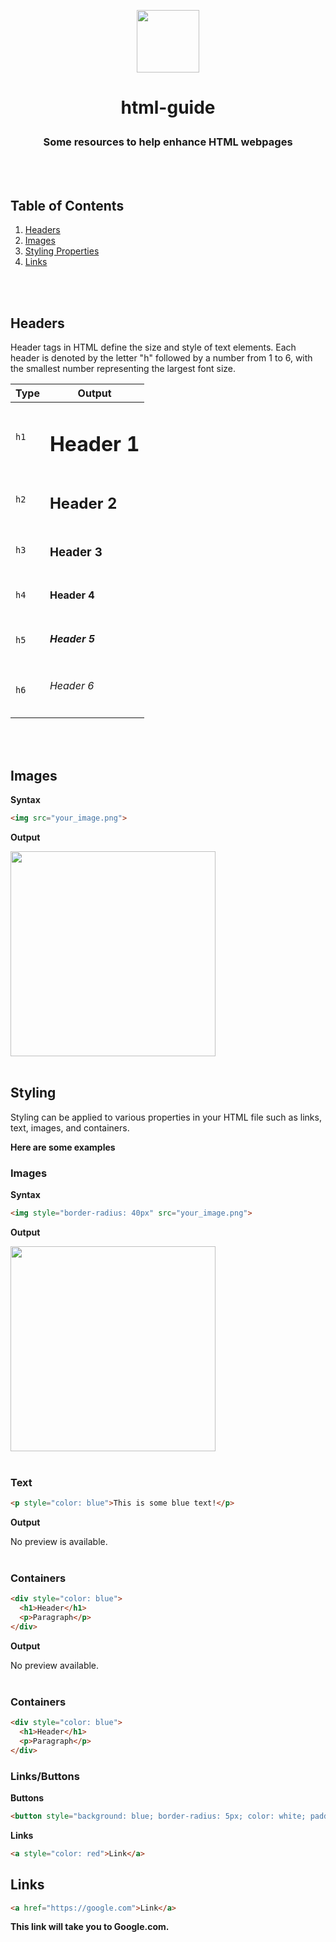 <p align="center">
<img style="width: 100px;" align="center" src="https://svgshare.com/i/wAo.svg"> 
<h1><p align="center">html-guide</p></h1>
<h3 align="center">Some resources to help enhance HTML webpages</h3>
</p>
<br>
</br>

## Table of Contents

1. [Headers](#headers)
2. [Images](#images)
3. [Styling Properties](#styling)
4. [Links](#links)
<br>
</br>

## Headers
Header tags in HTML define the size and style of text elements. Each header is denoted by the letter "h" followed by a number from 1 to 6, with the smallest number representing the largest font size.

| Type | Output |
| ------------- | ------------- |
| ``h1`` | <h1>Header 1</h1>
| ``h2`` | <h2>Header 2</h2>
| ``h3`` | <h3>Header 3</h3>
| ``h4`` | <h4>Header 4</h4>
| ``h5`` | <h5>Header 5</h5>
| ``h6`` | <h6>Header 6</h6>
<br>
</br>

## Images

<b>Syntax</b>
```html
<img src="your_image.png">
```
<b>Output</b>

<img src="https://i.postimg.cc/7Z8Qm8wY/download-3.png" width="328"/>
<br>
</br>

## Styling

Styling can be applied to various properties in your HTML file such as links, text, images, and containers.

<b>Here are some examples</b>

### Images

<b>Syntax</b>
```html
<img style="border-radius: 40px" src="your_image.png">
```
<b>Output</b>

<img src="https://i.postimg.cc/7Z8Qm8wY/download-3.png" width="328"/>
<br>
</br>

### Text
```html
<p style="color: blue">This is some blue text!</p>
```
<b>Output</b>

No preview is available.
<br>
</br>

### Containers
```html
<div style="color: blue">
  <h1>Header</h1>
  <p>Paragraph</p>
</div>
```
<b>Output</b>

No preview available.
<br>
</br>

### Containers
```html
<div style="color: blue">
  <h1>Header</h1>
  <p>Paragraph</p>
</div>
```
### Links/Buttons

<b>Buttons</b>
```html
<button style="background: blue; border-radius: 5px; color: white; padding: 10px;>Button</button>
```

<b>Links</b>
```html
<a style="color: red">Link</a>
```

## Links

```html
<a href="https://google.com">Link</a>
```
<b>This link will take you to Google.com.</b>
<br>
</br>
